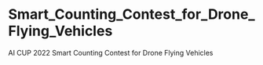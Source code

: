# Smart_Counting_Contest_for_Drone_Flying_Vehicles
AI CUP 2022 Smart Counting Contest for Drone Flying Vehicles

